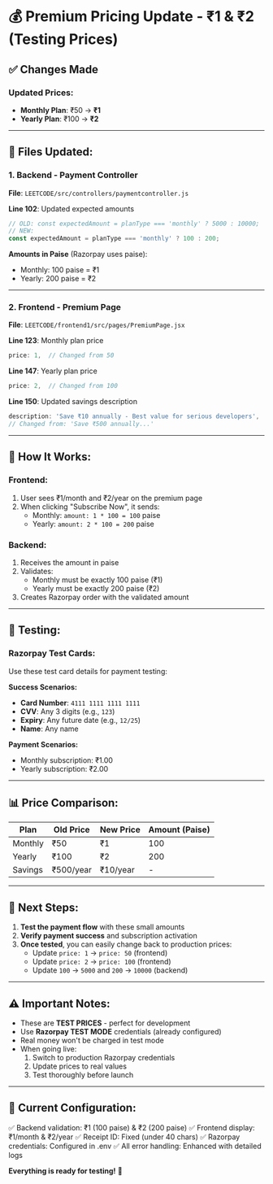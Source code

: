 # 💰 Premium Pricing Update - ₹1 & ₹2 (Testing Prices)

## ✅ Changes Made

### Updated Prices:
- **Monthly Plan**: ₹50 → **₹1** 
- **Yearly Plan**: ₹100 → **₹2**

---

## 📝 Files Updated:

### 1. Backend - Payment Controller
**File**: `LEETCODE/src/controllers/paymentcontroller.js`

**Line 102**: Updated expected amounts
```javascript
// OLD: const expectedAmount = planType === 'monthly' ? 5000 : 10000;
// NEW:
const expectedAmount = planType === 'monthly' ? 100 : 200;
```

**Amounts in Paise** (Razorpay uses paise):
- Monthly: 100 paise = ₹1
- Yearly: 200 paise = ₹2

---

### 2. Frontend - Premium Page
**File**: `LEETCODE/frontend1/src/pages/PremiumPage.jsx`

**Line 123**: Monthly plan price
```javascript
price: 1,  // Changed from 50
```

**Line 147**: Yearly plan price
```javascript
price: 2,  // Changed from 100
```

**Line 150**: Updated savings description
```javascript
description: 'Save ₹10 annually - Best value for serious developers',
// Changed from: 'Save ₹500 annually...'
```

---

## 🔄 How It Works:

### Frontend:
1. User sees ₹1/month and ₹2/year on the premium page
2. When clicking "Subscribe Now", it sends:
   - Monthly: `amount: 1 * 100 = 100` paise
   - Yearly: `amount: 2 * 100 = 200` paise

### Backend:
1. Receives the amount in paise
2. Validates:
   - Monthly must be exactly 100 paise (₹1)
   - Yearly must be exactly 200 paise (₹2)
3. Creates Razorpay order with the validated amount

---

## 🧪 Testing:

### Razorpay Test Cards:
Use these test card details for payment testing:

**Success Scenarios:**
- **Card Number**: `4111 1111 1111 1111`
- **CVV**: Any 3 digits (e.g., `123`)
- **Expiry**: Any future date (e.g., `12/25`)
- **Name**: Any name

**Payment Scenarios:**
- Monthly subscription: ₹1.00
- Yearly subscription: ₹2.00

---

## 📊 Price Comparison:

| Plan | Old Price | New Price | Amount (Paise) |
|------|-----------|-----------|----------------|
| Monthly | ₹50 | ₹1 | 100 |
| Yearly | ₹100 | ₹2 | 200 |
| Savings | ₹500/year | ₹10/year | - |

---

## 🚀 Next Steps:

1. **Test the payment flow** with these small amounts
2. **Verify payment success** and subscription activation
3. **Once tested**, you can easily change back to production prices:
   - Update `price: 1` → `price: 50` (frontend)
   - Update `price: 2` → `price: 100` (frontend)
   - Update `100` → `5000` and `200` → `10000` (backend)

---

## ⚠️ Important Notes:

- These are **TEST PRICES** - perfect for development
- Use **Razorpay TEST MODE** credentials (already configured)
- Real money won't be charged in test mode
- When going live:
  1. Switch to production Razorpay credentials
  2. Update prices to real values
  3. Test thoroughly before launch

---

## 🎯 Current Configuration:

✅ Backend validation: ₹1 (100 paise) & ₹2 (200 paise)
✅ Frontend display: ₹1/month & ₹2/year
✅ Receipt ID: Fixed (under 40 chars)
✅ Razorpay credentials: Configured in .env
✅ All error handling: Enhanced with detailed logs

**Everything is ready for testing!** 🚀
